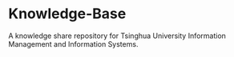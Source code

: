 # Knowledge-Base
A knowledge share repository for Tsinghua University Information Management and Information Systems. 
